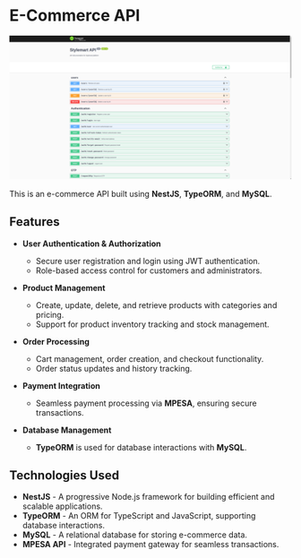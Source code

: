 # E-Commerce API

![E-Commerce API](doc.png)

This is an e-commerce API built using **NestJS**, **TypeORM**, and **MySQL**.

## Features

- **User Authentication & Authorization**   
  - Secure user registration and login using JWT authentication.  
  - Role-based access control for customers and administrators.  

- **Product Management**   
  - Create, update, delete, and retrieve products with categories and pricing.  
  - Support for product inventory tracking and stock management.  

- **Order Processing**  
  - Cart management, order creation, and checkout functionality.  
  - Order status updates and history tracking.  

- **Payment Integration**  
  - Seamless payment processing via **MPESA**, ensuring secure transactions.  

- **Database Management**  
  - **TypeORM** is used for database interactions with **MySQL**.  

## Technologies Used

- **NestJS** - A progressive Node.js framework for building efficient and scalable applications.  
- **TypeORM** - An ORM for TypeScript and JavaScript, supporting database interactions.  
- **MySQL** - A relational database for storing e-commerce data.  
- **MPESA API** - Integrated payment gateway for seamless transactions.  
